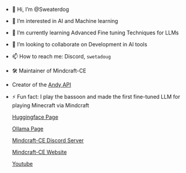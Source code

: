 - 👋 Hi, I’m @Sweaterdog
- 👀 I’m interested in AI and Machine learning
- 🌱 I’m currently learning Advanced Fine tuning Techniques for LLMs
- 💞️ I’m looking to collaborate on Development in AI tools
- 📫 How to reach me: Discord, `swetadoug`
- 🛠 Maintainer of Mindcraft-CE
- Creator of the [Andy API](https://mindcraft.riqvip.dev/andy-pool)
- ⚡ Fun fact: I play the bassoon and made the first fine-tuned LLM for playing Minecraft via Mindcraft

  [Huggingface Page](https://huggingface.co/Sweaterdog)
  
  [Ollama Page](https://ollama.com/Sweaterdog)

  [Mindcraft-CE Discord Server](https://discord.gg/DNnBQvCtwr)

  [Mindcraft-CE Website](https://mindcraft.riqvip.dev/)
 
  [Youtube](https://youtube.com/@sweaterdog5475?si=bPo11cLvoR1sYEXp)
<!---
Sweaterdog/Sweaterdog is a ✨ special ✨ repository because its `README.md` (this file) appears on your GitHub profile.
You can click the Preview link to take a look at your changes.
--->
